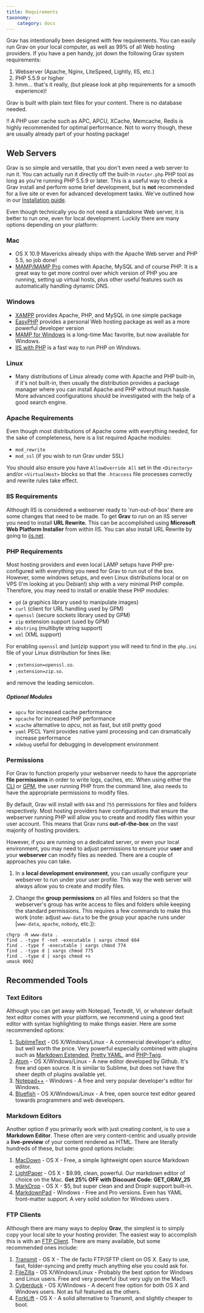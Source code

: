```yaml
---
title: Requirements
taxonomy:
    category: docs
---
```


Grav has intentionally been designed with few requirements.  You can easily run Grav on your local computer, as well as 99% of all Web hosting providers. If you have a pen handy, jot down the following Grav system requirements:

1. Webserver (Apache, Nginx, LiteSpeed, Lightly, IIS, etc.)
2. PHP 5.5.9 or higher
3. hmm... that's it really, (but please look at php requirements for a smooth experience)!

Grav is built with plain text files for your content. There is no database needed.

!! A PHP user cache such as APC, APCU, XCache, Memcache, Redis is highly recommended for optimal performance.  Not to worry though, these are usually already part of your hosting package!

## Web Servers

Grav is so simple and versatile, that you don't even need a web server to run it. You can actually run it directly off the built-in `router.php` PHP tool as long as you're running PHP 5.5.9 or later. This is a useful way to check a Grav install and perform some brief development, but is **not** recommended for a live site or even for advanced development tasks. We've outlined how in our [Installation guide](../installation#running-grav-with-the-built-in-php-webserver-using-routerphp).

Even though technically you do not need a standalone Web server, it is better to run one, even for local development. Luckily there are many options depending on your platform:

### Mac

* OS X 10.9 Mavericks already ships with the Apache Web server and PHP 5.5, so job done!
* [MAMP/MAMP Pro](http://mamp.info) comes with Apache, MySQL and of course PHP.  It is a great way to get more control over which version of PHP you are running, setting up virtual hosts, plus other useful features such as automatically handling dynamic DNS.

### Windows

* [XAMPP](https://www.apachefriends.org/index.html) provides Apache, PHP, and MySQL in one simple package
* [EasyPHP](http://www.easyphp.org/) provides a personal Web hosting package as well as a more powerful developer version
* [MAMP for Windows](http://mamp.info) is a long-time Mac favorite, but now available for Windows.
* [IIS with PHP](http://php.iis.net/) is a fast way to run PHP on Windows.

### Linux

* Many distributions of Linux already come with Apache and PHP built-in, if it's not built-in, then usually the distribution provides a package manager where you can install Apache and PHP without much hassle.  More advanced configurations should be investigated with the help of a good search engine.

### Apache Requirements

Even though most distributions of Apache come with everything needed, for the sake of completeness, here is a list required Apache modules:

* `mod_rewrite`
* `mod_ssl` (if you wish to run Grav under SSL)

You should also ensure you have `AllowOverride All` set in the `<Directory>` and/or `<VirtualHost>` blocks so that the `.htaccess` file processes correctly and rewrite rules take effect.

### IIS Requirements

Although IIS is considered a webserver ready to 'run-out-of-box' there are some changes that need to be made.
To get **Grav** to run on an IIS server you need to install **URL Rewrite.** This can be accomplished using **Microsoft Web Platform Installer** from within IIS. You can also install URL Rewrite by going to [iis.net](http://www.iis.net/downloads/microsoft/url-rewrite).

### PHP Requirements

Most hosting providers and even local LAMP setups have PHP pre-configured with everything you need for Grav to run out of the box.  However, some windows setups, and even Linux distributions local or on VPS (I'm looking at you Debian!) ship with a very minimal PHP compile. Therefore, you may need to install or enable these PHP modules:

* `gd` (a graphics library used to manipulate images)
* `curl` (client for URL handling used by GPM)
* `openssl` (secure sockets library used by GPM)
* `zip` extension support (used by GPM)
* `mbstring` (multibyte string support)
* `xml` (XML support)

For enabling `openssl` and (un)zip support you will need to find in the `php.ini` file of your Linux distribution for lines like:

  - `;extension=openssl.so`.
  - `;extension=zip.so`.

and remove the leading semicolon.

##### Optional Modules

* `apcu` for increased cache performance
* `opcache` for increased PHP performance
* `xcache` alternative to *apcu*, not as fast, but still pretty good
* `yaml` PECL Yaml provides native yaml processing and can dramatically increase performance
* `xdebug` useful for debugging in development environment

### Permissions

For Grav to function properly your webserver needs to have the appropriate **file permissions** in order to write logs, caches, etc.  When using either the [CLI](/advanced/grav-cli) or [GPM](/advanced/grav-gpm), the user running PHP from the command line, also needs to have the appropriate permissions to modify files.

By default, Grav will install with `644` and `755` permissions for files and folders respectively. Most hosting providers have configurations that ensure the webserver running PHP will allow you to create and modify files within your user account.  This means that Grav runs **out-of-the-box** on the vast majority of hosting providers.

However, if you are running on a dedicated server, or even your local environment, you may need to adjust permissions to ensure your **user** and your **webserver** can modify files as needed.  There are a couple of approaches you can take.

1. In a **local development environment**, you can usually configure your webserver to run under your user profile.  This way the web server will always allow you to create and modify files.

2. Change the **group permissions** on all files and folders so that the webserver's group has write access to files and folders while keeping the standard permissions.  This requires a few commands to make this work (note: adjust `www-data` to be the group your apache runs under [`www-data`, `apache`, `nobody`, etc.]):

```
chgrp -R www-data .
find . -type f -not -executable | xargs chmod 664
find . -type f -executable | xargs chmod 774
find . -type d | xargs chmod 775
find . -type d | xargs chmod +s
umask 0002
```



## Recommended Tools

### Text Editors

Although you can get away with Notepad, Textedit, Vi, or whatever default text editor comes with your platform, we recommend using a good text editor with syntax highlighting to make things easier.  Here are some recommended options:

1. [SublimeText](http://www.sublimetext.com/) - OS X/Windows/Linux - A commercial developer's editor, but well worth the price. Very powerful especially combined with plugins such as [Markdown Extended](https://sublime.wbond.net/packages/Markdown%20Extended), [Pretty YAML](https://sublime.wbond.net/packages/Pretty%20YAML), and [PHP-Twig](https://sublime.wbond.net/packages/PHP-Twig).
2. [Atom](http://atom.io) - OS X/Windows/Linux - A new editor developed by Github. It's free and open source.  It is similar to Sublime, but does not have the sheer depth of plugins available yet.
3. [Notepad++](http://notepad-plus-plus.org/) - Windows - A free and very popular developer's editor for Windows.
4. [Bluefish](http://bluefish.openoffice.nl/index.html) - OS X/Windows/Linux - A free, open source text editor geared towards programmers and web developers.

### Markdown Editors

Another option if you primarily work with just creating content, is to use a **Markdown Editor**. These often are very content-centric and usually provide a **live-preview** of your content rendered as HTML.  There are literally hundreds of these, but some good options include:

1. [MacDown](http://macdown.uranusjr.com/) - OS X - Free, a simple lightweight open source Markdown editor.
1. [LightPaper](http://lightpaper.42squares.in/) - OS X - $9.99, clean, powerful.  Our markdown editor of choice on the Mac. **Get 25% OFF with Discount Code: GET_GRAV_25**
2. [MarkDrop](http://culturezoo.com/markdrop/) - OS X - $5, but super clean and and Droplr support built-in.
3. [MarkdownPad](http://markdownpad.com/) - Windows - Free and Pro versions. Even has YAML front-matter support.  A very solid solution for Windows users .

### FTP Clients

Although there are many ways to deploy **Grav**, the simplest is to simply copy your local site to your hosting provider.  The easiest way to accomplish this is with an [FTP Client](http://en.wikipedia.org/wiki/File_Transfer_Protocol).  There are many available, but some recommended ones include:

1. [Transmit](http://panic.com/transmit/) - OS X - The de facto FTP/SFTP client on OS X.  Easy to use, fast, folder-syncing and pretty much anything else you could ask for.
2. [FileZilla](https://filezilla-project.org/) - OS X/Windows/Linux - Probably the best option for Windows and Linux users. Free and very powerful (but very ugly on the Mac!).
3. [Cyberduck](http://cyberduck.io/) - OS X/Windows - A decent free option for both OS X and Windows users.  Not as full featured as the others.
4. [ForkLift](http://www.binarynights.com/forklift/) - OS X - A solid alternative to Transmit, and slightly cheaper to boot.


